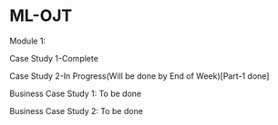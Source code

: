 # ML-OJT

Module 1:

Case Study 1-Complete

Case Study 2-In Progress(Will be done by End of Week)[Part-1 done]

Business Case Study 1: To be done

Business Case Study 2: To be done
